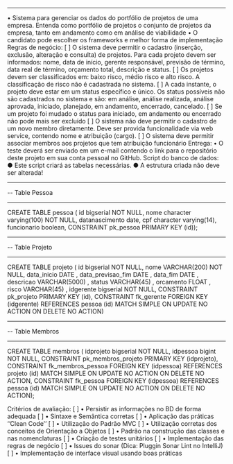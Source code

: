 ------------------------------------------------------- 
• Sistema para gerenciar os dados do portfólio de projetos de uma empresa. Entenda como portfólio de projetos o conjunto de projetos da empresa, tanto em andamento como em análise de viabilidade 
• O candidato pode escolher os frameworks e melhor forma de implementação 
Regras de negócio: 
[ ] O sistema deve permitir o cadastro (inserção, exclusão, alteração e consulta) de projetos. Para cada projeto devem ser informados: nome, data de início, gerente responsável, previsão de término, data real de término, orçamento total, descrição e status. 
[ ] Os projetos devem ser classificados em: baixo risco, médio risco e alto risco. A classificação de risco não é cadastrada no sistema. 
[ ] A cada instante, o projeto deve estar em um status específico e único. Os status possíveis não são cadastrados no sistema e são: em análise, análise realizada, análise aprovada, iniciado, planejado, em andamento, encerrado, cancelado. 
[ ] Se um projeto foi mudado o status para iniciado, em andamento ou encerrado não pode mais ser excluído 
[ ] O sistema não deve permitir o cadastro de um novo membro diretamente. Deve ser provida funcionalidade via web service, contendo nome e atribuição (cargo). 
[ ] O sistema deve permitir associar membros aos projetos que tem atribuição funcionário 
Entrega: 
• O teste deverá ser enviado em um e-mail contendo o link para o repositório deste projeto em sua conta pessoal no GitHub.
Script do banco de dados: 
● Este script criará as tabelas necessárias. 
● A estrutura criada não deve ser alterada! 
-- ----------------------------------------------------- 
-- Table Pessoa 
-- ----------------------------------------------------- 
CREATE TABLE pessoa 
( id bigserial NOT NULL, 
nome character varying(100) NOT NULL, 
datanascimento date, 
cpf character varying(14), 
funcionario boolean, 
CONSTRAINT pk_pessoa PRIMARY KEY (id)); 
-- ----------------------------------------------------- 
-- Table Projeto 
-- ----------------------------------------------------- 
CREATE TABLE projeto ( 
id bigserial NOT NULL, 
nome VARCHAR(200) NOT NULL, 
data_inicio DATE , 
data_previsao_fim DATE , 
data_fim DATE , 
descricao VARCHAR(5000) , 
status VARCHAR(45) , 
orcamento FLOAT , 
risco VARCHAR(45) , 
idgerente bigserial NOT NULL, 
CONSTRAINT pk_projeto PRIMARY KEY (id), 
CONSTRAINT fk_gerente FOREIGN KEY (idgerente) 
REFERENCES pessoa (id) MATCH SIMPLE 
ON UPDATE NO ACTION ON DELETE NO ACTION) 
-- ----------------------------------------------------- 
-- Table Membros 
-- ----------------------------------------------------- 
CREATE TABLE membros 
( idprojeto bigserial NOT NULL, 
idpessoa bigint NOT NULL, 
CONSTRAINT pk_membros_projeto PRIMARY KEY (idprojeto), 
CONSTRAINT fk_membros_pessoa FOREIGN KEY (idpessoa) 
REFERENCES projeto (id) MATCH SIMPLE 
ON UPDATE NO ACTION ON DELETE NO ACTION, 
CONSTRAINT fk_pessoa FOREIGN KEY (idpessoa) 
REFERENCES pessoa (id) MATCH SIMPLE 
ON UPDATE NO ACTION ON DELETE NO ACTION); 

Critérios de avaliação:
[ ] • Persistir as informações no BD de forma adequada
[ ] • Sintaxe e Semântica corretas 
[ ] • Aplicação das práticas ‘’Clean Code’’ 
[ ] • Utilização do Padrão MVC 
[ ] • Utilização corretas dos conceitos de Orientação a Objetos 
[ ] • Padrão na construção das classes e nas nomenclaturas 
[ ] • Criação de testes unitários 
[ ] • Implementação das regras de negócio 
[ ] • Issues do sonar (Dica: Pluggin Sonar Lint no IntelliJ) 
[ ] • Implementação de interface visual usando boas práticas